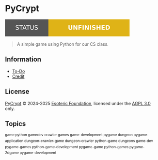 # PyCrypt

[![Project status: unfinished][status]][root]

> A simple game using Python for our CS class.

## Information

- [To-Do][to-do]
- [Credit][credit]

## License

[PyCrypt][root] &copy; 2024-2025 [Esoteric Foundation][author-homepage], licensed under the [AGPL 3.0][license] only.

## Topics

<sup>game python gamedev crawler games game-development pygame dungeon pygame-application dungeon-crawler-game dungeon-crawler python-game dungeons game-dev pygame-games python-game-development pygame-game python-games pygame-2dgame pygame-development</sup>

<!-- Link aliases -->

[root]: /
[status]: ../assets/images/badges/status.svg

<!-- Websites -->

[author-homepage]: https://esoteric.foundation

<!-- Files -->

[to-do]: ./TODO.md
[credit]: ./CREDIT.md
[license]: ../LICENSE
